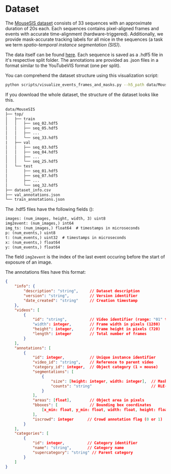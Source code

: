 # Dataset

The [MouseSIS dataset](https://arxiv.org/pdf/2409.03358) consists of 33 sequences with an approximate duration of 20s each. Each sequences contains pixel-aligned frames and events with accurate time-alignment (hardware-triggered). Additionally, we provide mask-accurate tracking labels for all mice in the sequences (a task we term *spatio-temporal instance segmentation (SIS)*).

The data itself can be found [here](https://drive.google.com/drive/folders/1TQns9-WZw-n26FaUE3gqdAhGgrlRUzCp?usp=drive_link). Each sequence is saved as a .hdf5 file in it's respective split folder. The annotations are provided as .json files in a format similar to the YouTubeVIS format (one per split).

You can comprehend the dataset structure using this visualization script:

```bash
python scripts/visualize_events_frames_and_masks.py --h5_path data/MouseSIS/top/val/seq25.h5 --annotation_path data/MouseSIS/val_annotations.json
```

If you download the whole dataset, the structure of the dataset looks like this.

```txt
data/MouseSIS
├── top/
│   ├── train
│   │   ├── seq_02.hdf5
│   │   ├── seq_05.hdf5
│   │   ├── ...
│   │   └── seq_33.hdf5
|   ├── val
│   │   ├── seq_03.hdf5
│   │   ├── seq_04.hdf5
│   │   ├── ...
│   │   └── seq_25.hdf5
│   └── test
│       ├── seq_01.hdf5
│       ├── seq_07.hdf5
│       ├── ...
│       └── seq_32.hdf5
├── dataset_info.csv
├── val_annotations.json
└── train_annotations.json
```
The .hdf5 files have the following fields ():

```txt
images: (num_images, height, width, 3) uint8
img2event: (num_images,) int64
img_ts: (num_images,) float64  # timestamps in microseconds
p: (num_events,) uint8
t: (num_events,) uint32  # timestamps in microseconds
x: (num_events,) float64
y: (num_events,) float64
```
The field `img2event` is the index of the last event occuring before the start of exposure of an image.

The annotations files have this format:

```json
{
    "info": {
        "description": "string",     // Dataset description
        "version": "string",         // Version identifier
        "date_created": "string"     // Creation timestamp
    },
    "videos": [
        {
            "id": "string",          // Video identifier (range: "01" to "33")
            "width": integer,        // Frame width in pixels (1280)
            "height": integer,       // Frame height in pixels (720)
            "length": integer        // Total number of frames
        }
    ],
    "annotations": [
        {
            "id": integer,           // Unique instance identifier
            "video_id": "string",    // Reference to parent video
            "category_id": integer,  // Object category (1 = mouse)
            "segmentations": [
                {
                    "size": [height: integer, width: integer],  // Mask dimensions
                    "counts": "string"                          // RLE-encoded segmentation mask
                }
            ],
            "areas": [float],        // Object area in pixels
            "bboxes": [              // Bounding box coordinates
                [x_min: float, y_min: float, width: float, height: float]
            ],
            "iscrowd": integer      // Crowd annotation flag (0 or 1)
        }
    ],
    "categories": [
        {
            "id": integer,          // Category identifier
            "name": "string",       // Category name
            "supercategory": "string" // Parent category
        }
    ]
}
```
